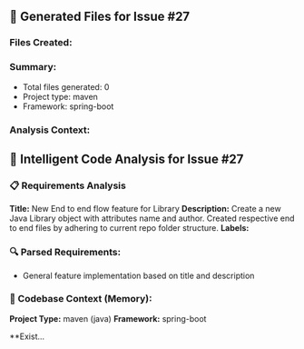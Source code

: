
## 🚀 Generated Files for Issue #27

### Files Created:


### Summary:
- Total files generated: 0
- Project type: maven
- Framework: spring-boot

### Analysis Context:

## 🤖 Intelligent Code Analysis for Issue #27

### 📋 Requirements Analysis
**Title:** New End to end flow feature for Library
**Description:** Create a new Java Library object with attributes name and author. Created respective end to end files by adhering to current repo folder structure.
**Labels:** 

### 🔍 Parsed Requirements:
- General feature implementation based on title and description

### 🧠 Codebase Context (Memory):
**Project Type:** maven (java)
**Framework:** spring-boot

**Exist...

